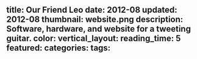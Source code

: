 title: Our Friend Leo
date: 2012-08
updated: 2012-08
thumbnail: website.png
description: Software, hardware, and website for a tweeting guitar.
color:
vertical_layout:
reading_time: 5
featured:
categories:
tags:
---
